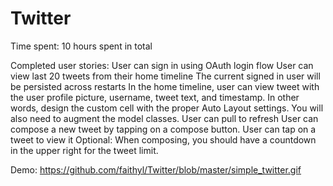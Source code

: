 Twitter
=======

Time spent: 10 hours spent in total

Completed user stories:
    User can sign in using OAuth login flow
    User can view last 20 tweets from their home timeline
    The current signed in user will be persisted across restarts
    In the home timeline, user can view tweet with the user profile picture, username, tweet text, and timestamp. In other words, design the custom cell with the proper Auto Layout settings. You will also need to augment the model classes.
    User can pull to refresh
    User can compose a new tweet by tapping on a compose button.
    User can tap on a tweet to view it
    Optional: When composing, you should have a countdown in the upper right for the tweet limit.


Demo: https://github.com/faithyl/Twitter/blob/master/simple_twitter.gif
